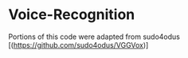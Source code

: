 # Voice-Recognition
Portions of this code were adapted from sudo4odus [(https://github.com/sudo4odus/VGGVox)]
